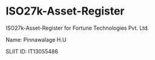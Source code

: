 # ISO27k-Asset-Register
ISO27k-Asset-Register for Fortune Technologies Pvt. Ltd.

Name: Pinnawalage H.U

SLIIT ID: IT13055486
